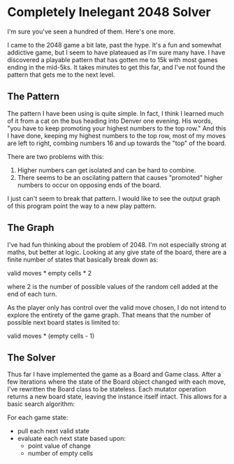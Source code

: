 # Completely Inelegant 2048 Solver

I'm sure you've seen a hundred of them.  Here's one more.

I came to the 2048 game a bit late, past the hype.  It's a fun and somewhat
addictive game, but I seem to have plateaued as I'm sure many have.  I have
discovered a playable pattern that has gotten me to 15k with most games ending
in the mid-5ks.  It takes minutes to get this far, and I've not found the
pattern that gets me to the next level.

## The Pattern

The pattern I have been using is quite simple.  In fact, I think I learned much
of it from a cat on the bus heading into Denver one evening.  His words, "you
have to keep promoting your highest numbers to the top row."  And this I have
done, keeping my highest numbers to the top row, most of my moves are left to
right, combing numbers 16 and up towards the "top" of the board.

There are two problems with this:

1. Higher numbers can get isolated and can be hard to combine.
2. There seems to be an oscilating pattern that causes "promoted" higher numbers
   to occur on opposing ends of the board.

I just can't seem to break that pattern.  I would like to see the output graph
of this program point the way to a new play pattern.

## The Graph

I've had fun thinking about the problem of 2048.  I'm not especially strong at
maths, but better at logic.  Looking at any give state of the board, there are a
finite number of states that basically break down as:

valid moves * empty cells * 2

where 2 is the number of possible values of the random cell added at the end of
each turn.

As the player only has control over the valid move chosen, I do not intend to
explore the entirety of the game graph.  That means that the number of possible
next board states is limited to:

valid moves * (empty cells - 1)

## The Solver

Thus far I have implemented the game as a Board and Game class.  After a few
iterations where the state of the Board object changed with each move, I've
rewritten the Board class to be stateless.  Each mutator operation returns a new
board state, leaving the instance itself intact.  This allows for a basic search
algorithm:

For each game state:

* pull each next valid state
* evaluate each next state based upon:
    * point value of change
    * number of empty cells
